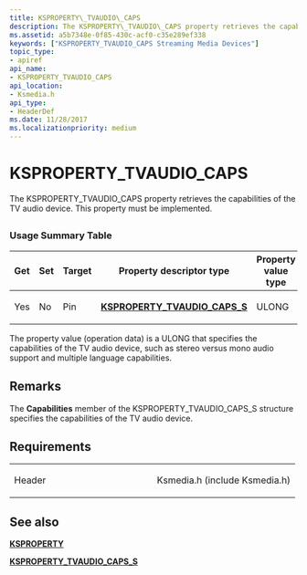```yaml
---
title: KSPROPERTY\_TVAUDIO\_CAPS
description: The KSPROPERTY\_TVAUDIO\_CAPS property retrieves the capabilities of the TV audio device. This property must be implemented.
ms.assetid: a5b7348e-0f85-430c-acf0-c35e289ef338
keywords: ["KSPROPERTY_TVAUDIO_CAPS Streaming Media Devices"]
topic_type:
- apiref
api_name:
- KSPROPERTY_TVAUDIO_CAPS
api_location:
- Ksmedia.h
api_type:
- HeaderDef
ms.date: 11/28/2017
ms.localizationpriority: medium
---
```


# KSPROPERTY\_TVAUDIO\_CAPS


The KSPROPERTY\_TVAUDIO\_CAPS property retrieves the capabilities of the TV audio device. This property must be implemented.

## <span id="ddk_ksproperty_tvaudio_caps_ks"></span><span id="DDK_KSPROPERTY_TVAUDIO_CAPS_KS"></span>


### Usage Summary Table

<table>
<colgroup>
<col width="20%" />
<col width="20%" />
<col width="20%" />
<col width="20%" />
<col width="20%" />
</colgroup>
<thead>
<tr class="header">
<th>Get</th>
<th>Set</th>
<th>Target</th>
<th>Property descriptor type</th>
<th>Property value type</th>
</tr>
</thead>
<tbody>
<tr class="odd">
<td><p>Yes</p></td>
<td><p>No</p></td>
<td><p>Pin</p></td>
<td><p><a href="https://docs.microsoft.com/windows-hardware/drivers/ddi/ksmedia/ns-ksmedia-ksproperty_tvaudio_caps_s" data-raw-source="[&lt;strong&gt;KSPROPERTY_TVAUDIO_CAPS_S&lt;/strong&gt;](https://docs.microsoft.com/windows-hardware/drivers/ddi/ksmedia/ns-ksmedia-ksproperty_tvaudio_caps_s)"><strong>KSPROPERTY_TVAUDIO_CAPS_S</strong></a></p></td>
<td><p>ULONG</p></td>
</tr>
</tbody>
</table>

 

The property value (operation data) is a ULONG that specifies the capabilities of the TV audio device, such as stereo versus mono audio support and multiple language capabilities.

Remarks
-------

The **Capabilities** member of the KSPROPERTY\_TVAUDIO\_CAPS\_S structure specifies the capabilities of the TV audio device.

Requirements
------------

<table>
<colgroup>
<col width="50%" />
<col width="50%" />
</colgroup>
<tbody>
<tr class="odd">
<td><p>Header</p></td>
<td>Ksmedia.h (include Ksmedia.h)</td>
</tr>
</tbody>
</table>

## See also


[**KSPROPERTY**](https://docs.microsoft.com/windows-hardware/drivers/ddi/ks/ns-ks-ksidentifier)

[**KSPROPERTY\_TVAUDIO\_CAPS\_S**](https://docs.microsoft.com/windows-hardware/drivers/ddi/ksmedia/ns-ksmedia-ksproperty_tvaudio_caps_s)

 

 







